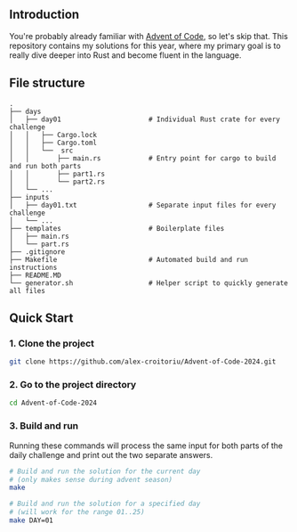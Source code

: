## Introduction
You're probably already familiar with [Advent of Code](https://adventofcode.com/), so let's skip that. This repository contains my solutions for this year, where my primary goal is to really dive deeper into Rust and become fluent in the language.

## File structure

    .
    ├── days                  
    │   ├── day01                      # Individual Rust crate for every challenge
    │   │   ├── Cargo.lock
    │   │   ├── Cargo.toml
    │   │   └──  src
    │   │       ├── main.rs            # Entry point for cargo to build and run both parts
    │   │       ├── part1.rs   
    │   │       └── part2.rs
    │   └── ...
    ├── inputs                    
    │   ├── day01.txt                  # Separate input files for every challenge
    │   └── ...
    ├── templates                      # Boilerplate files
    │   ├── main.rs
    │   └── part.rs
    ├── .gitignore
    ├── Makefile                       # Automated build and run instructions
    ├── README.MD
    └── generator.sh                   # Helper script to quickly generate all files

## Quick Start

### 1. Clone the project

```bash
git clone https://github.com/alex-croitoriu/Advent-of-Code-2024.git
```

### 2. Go to the project directory

```bash
cd Advent-of-Code-2024
```

### 3. Build and run

Running these commands will process the same input for both parts of the daily challenge and print out the two separate answers.

```bash
# Build and run the solution for the current day 
# (only makes sense during advent season)
make

# Build and run the solution for a specified day
# (will work for the range 01..25)
make DAY=01
```
